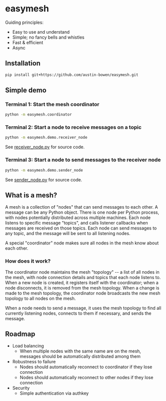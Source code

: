 # easymesh

Guiding principles:
- Easy to use and understand
- Simple; no fancy bells and whistles
- Fast & efficient
- Async

## Installation

```bash
pip install git+https://github.com/austin-bowen/easymesh.git
```

## Simple demo

### Terminal 1: Start the mesh coordinator
```bash
python -m easymesh.coordinator
```

### Terminal 2: Start a node to receive messages on a topic
```bash
python -m easymesh.demo.receiver_node
```
See [receiver_node.py](src/easymesh/demo/receiver_node.py) for source code.

### Terminal 3: Start a node to send messages to the receiver node
```bash
python -m easymesh.demo.sender_node
```
See [sender_node.py](src/easymesh/demo/sender_node.py) for source code.

## What is a mesh?

A mesh is a collection of "nodes" that can send messages to each other. A message can be any Python object. There is one node per Python process, with nodes potentially distributed across multiple machines. Each node listens to specific message "topics", and calls listener callbacks when messages are received on those topics. Each node can send messages to any topic, and the message will be sent to all listening nodes.

A special "coordinator" node makes sure all nodes in the mesh know about each other.

### How does it work?

The coordinator node maintains the mesh "topology" -- a list of all nodes in the mesh, with node connection details and topics that each node listens to. When a new node is created, it registers itself with the coordinator; when a node disconnects, it is removed from the mesh topology. When a change is made to the mesh topology, the coordinator node broadcasts the new mesh topology to all nodes on the mesh.

When a node needs to send a message, it uses the mesh topology to find all currently listening nodes, connects to them if necessary, and sends the message.

## Roadmap

- Load balancing
  - When multiple nodes with the same name are on the mesh, messages should be automatically distributed among them
- Robustness to failure
  - Nodes should automatically reconnect to coordinator if they lose connection
  - Nodes should automatically reconnect to other nodes if they lose connection
- Security
  - Simple authentication via authkey
